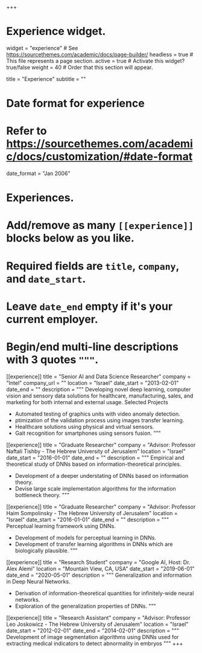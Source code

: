 +++
# Experience widget.
widget = "experience"  # See https://sourcethemes.com/academic/docs/page-builder/
headless = true  # This file represents a page section.
active = true  # Activate this widget? true/false
weight = 40  # Order that this section will appear.

title = "Experience"
subtitle = ""

# Date format for experience
#   Refer to https://sourcethemes.com/academic/docs/customization/#date-format
date_format = "Jan 2006"

# Experiences.
#   Add/remove as many `[[experience]]` blocks below as you like.
#   Required fields are `title`, `company`, and `date_start`.
#   Leave `date_end` empty if it's your current employer.
#   Begin/end multi-line descriptions with 3 quotes `"""`.
[[experience]]
  title = "Senior AI and Data Science Researcher"
  company = "Intel"
  company_url = ""
  location = "Israel"
  date_start = "2013-02-01"
  date_end = ""
  description = """
  Developing novel deep learning, computer vision and sensory data solutions for healthcare, manufacturing, sales, and marketing for both internal and external usage.
  Selected Projects
  * Automated testing of graphics units with video anomaly detection.
  * ptimization of the validation process using images transfer learning.
  * Healthcare solutions using physical and virtual sensors.
  * Gait recognition for smartphones using sensors fusion. 
  """

[[experience]]
  title = "Graduate Researcher"
  company = "Advisor: Professor Naftali Tishby - The Hebrew University of Jerusalem"
  location = "Israel"
  date_start = "2016-01-01"
  date_end = ""
  description = """
  Empirical and theoretical study of DNNs based on information-theoretical principles.
  * Development of a deeper understating of DNNs based on information theory. 
  * Devise large scale implementation algorithms for the information bottleneck theory.
  """

[[experience]]
  title = "Graduate Researcher"
  company = "Advisor: Professor Haim Sompolinsky - The Hebrew University of Jerusalem"
  location = "Israel"
  date_start = "2016-01-01"
  date_end = ""
  description = """
  Perceptual learning framework using DNNs.
  * Development of models for perceptual learning in DNNs. 
  * Development of transfer learning algorithms in DNNs which are biologically plausible. 
  """
  
  
[[experience]]
  title = "Research Student"
  company = "Google AI, Host: Dr. Alex Alemi"
  location = "Mountain View, CA, USA"
  date_start = "2019-06-01"
  date_end =  "2020-05-01"
  description = """
  Generalization and information in Deep Neural Networks.
  * Derivation of information-theoretical quantities for infinitely-wide neural networks.
  * Exploration of the generalization properties of DNNs.
  """
  
  [[experience]]
  title = "Research Assistant"
  company = "Advisor: Professor Leo Joskowicz - The Hebrew University of Jerusalem"
  location = "Israel"
  date_start = "2012-02-01"
  date_end =  "2014-02-01"
  description = """
  Development of image segmentation algorithms using DNNs used for  extracting medical indicators to detect abnormality in embryos
  """
+++

